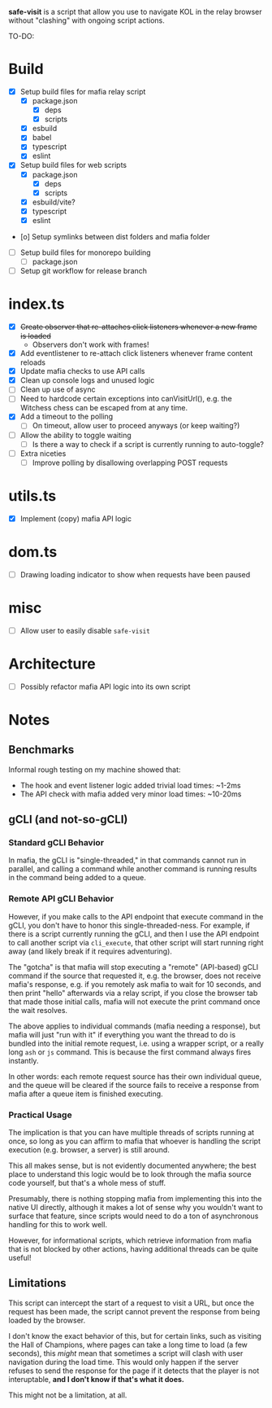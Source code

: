 **safe-visit** is a script that allow you use to navigate KOL in the relay browser without "clashing" with ongoing script actions.

TO-DO:
# Build
- [x] Setup build files for mafia relay script
  - [x] package.json
    - [x] deps
    - [x] scripts
  - [x] esbuild
  - [x] babel
  - [x] typescript
  - [x] eslint
- [x] Setup build files for web scripts
  - [x] package.json
    - [x] deps
    - [x] scripts
  - [x] esbuild/vite?
  - [x] typescript
  - [x] eslint
- [o] Setup symlinks between dist folders and mafia folder
- [ ] Setup build files for monorepo building
  - [ ] package.json
- [ ] Setup git workflow for release branch

# index.ts
- [x] ~~Create observer that re-attaches click listeners whenever a new frame is loaded~~
  - Observers don't work with frames!
- [x] Add eventlistener to re-attach click listeners whenever frame content reloads
- [x] Update mafia checks to use API calls
- [x] Clean up console logs and unused logic
- [ ] Clean up use of async
- [ ] Need to hardcode certain exceptions into canVisitUrl(), e.g. the Witchess chess can be escaped from at any time.
- [x] Add a timeout to the polling
  - [ ] On timeout, allow user to proceed anyways (or keep waiting?)
- [ ] Allow the ability to toggle waiting
  - [ ] Is there a way to check if a script is currently running to auto-toggle?
- [ ] Extra niceties
  - [ ] Improve polling by disallowing overlapping POST requests

# utils.ts
- [x] Implement (copy) mafia API logic

# dom.ts
- [ ] Drawing loading indicator to show when requests have been paused

# misc
- [ ] Allow user to easily disable `safe-visit`

# Architecture
- [ ] Possibly refactor mafia API logic into its own script

# Notes
## Benchmarks
Informal rough testing on my machine showed that:
- The hook and event listener logic added trivial load times: ~1-2ms
- The API check with mafia added very minor load times: ~10-20ms

## gCLI (and not-so-gCLI)
### Standard gCLI Behavior
In mafia, the gCLI is "single-threaded," in that commands cannot run in parallel, and calling a command
while another command is running results in the command being added to a queue.

### Remote API gCLI Behavior
However, if you make calls to the API endpoint that execute command in the gCLI, you don't have to honor
this single-threaded-ness. For example, if there is a script currently running the gCLI, and then I use
the API endpoint to call another script via `cli_execute`, that other script will start running right
away (and likely break if it requires adventuring).

The "gotcha" is that mafia will stop executing a "remote" (API-based) gCLI command if the source that
requested it, e.g. the browser, does not receive mafia's response, e.g. if you remotely ask mafia to
wait for 10 seconds, and then print "hello" afterwards via a relay script, if you close the browser
tab that made those initial calls, mafia will not execute the print command once the wait resolves.

The above applies to individual commands (mafia needing a response), but mafia will just "run with it"
if everything you want the thread to do is bundled into the initial remote request, i.e. using a wrapper
script, or a really long `ash` or `js` command. This is because the first command always fires instantly.

In other words: each remote request source has their own individual queue, and the queue will be
cleared if the source fails to receive a response from mafia after a queue item is finished executing.

### Practical Usage
The implication is that you can have multiple threads of scripts running at once, so long as you can
affirm to mafia that whoever is handling the script execution (e.g. browser, a server) is still around.

This all makes sense, but is not evidently documented anywhere; the best place to understand this logic
would be to look through the mafia source code yourself, but that's a whole mess of stuff.

Presumably, there is nothing stopping mafia from implementing this into the native UI directly, although
it makes a lot of sense why you wouldn't want to surface that feature, since scripts would need to do a
ton of asynchronous handling for this to work well.

However, for informational scripts, which retrieve information from mafia that is not blocked by other
actions, having additional threads can be quite useful!

## Limitations
This script can intercept the start of a request to visit a URL, but once the request has been made, the
script cannot prevent the response from being loaded by the browser.

I don't know the exact behavior of this, but for certain links, such as visiting the Hall of Champions,
where pages can take a long time to load (a few seconds), this _might_ mean that sometimes a script will
clash with user navigation during the load time. This would only happen if the server refuses to send
the response for the page if it detects that the player is not interuptable, **and I don't know if that's
what it does.**

This might not be a limitation, at all.